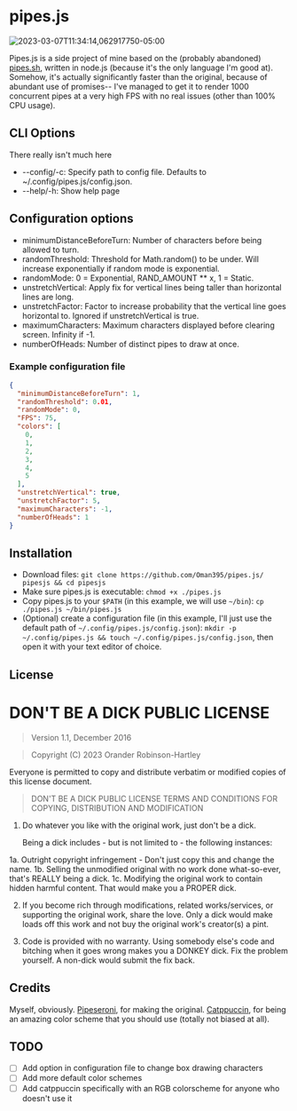 # pipes.js
![2023-03-07T11:34:14,062917750-05:00](https://user-images.githubusercontent.com/77183348/223487552-9165e4ce-f142-457d-8cde-180e285723e0.png)

Pipes.js is a side project of mine based on the (probably abandoned) [pipes.sh](https://github.com/pipeseroni/pipes.sh), written in node.js (because it's the only language I'm good at). Somehow, it's actually significantly faster than the original, because of abundant use of promises-- I've managed to get it to render 1000 concurrent pipes at a very high FPS with no real issues (other than 100% CPU usage).
## CLI Options
There really isn't much here
- -\-config/-c: Specify path to config file. Defaults to ~/.config/pipes.js/config.json.
- -\-help/-h: Show help page
## Configuration options
- minimumDistanceBeforeTurn: Number of characters before being allowed to turn.
- randomThreshold: Threshold for Math.random() to be under. Will increase exponentially if random mode is exponential.
- randomMode: 0 = Exponential, RAND_AMOUNT ** x, 1 = Static.
- unstretchVertical: Apply fix for vertical lines being taller than horizontal lines are long.
- unstretchFactor: Factor to increase probability that the vertical line goes horizontal to. Ignored if unstretchVertical is true.
- maximumCharacters: Maximum characters displayed before clearing screen. Infinity if -1.
- numberOfHeads: Number of distinct pipes to draw at once.
### Example configuration file
```json
{
  "minimumDistanceBeforeTurn": 1,
  "randomThreshold": 0.01,
  "randomMode": 0,
  "FPS": 75,
  "colors": [
    0,
    1,
    2,
    3,
    4,
    5
  ],
  "unstretchVertical": true,
  "unstretchFactor": 5,
  "maximumCharacters": -1,
  "numberOfHeads": 1
}
```
## Installation
- Download files: `git clone https://github.com/Oman395/pipes.js/ pipesjs && cd pipesjs`
- Make sure pipes.js is executable: `chmod +x ./pipes.js`
- Copy pipes.js to your `$PATH` (in this example, we will use `~/bin`): `cp ./pipes.js ~/bin/pipes.js`
- (Optional) create a configuration file (in this example, I'll just use the default path of `~/.config/pipes.js/config.json`): `mkdir -p ~/.config/pipes.js && touch ~/.config/pipes.js/config.json`, then open it with your text editor of choice.
## License
# DON'T BE A DICK PUBLIC LICENSE

> Version 1.1, December 2016

> Copyright (C) 2023 Orander Robinson-Hartley

Everyone is permitted to copy and distribute verbatim or modified
copies of this license document.

> DON'T BE A DICK PUBLIC LICENSE
> TERMS AND CONDITIONS FOR COPYING, DISTRIBUTION AND MODIFICATION

1. Do whatever you like with the original work, just don't be a dick.

   Being a dick includes - but is not limited to - the following instances:

 1a. Outright copyright infringement - Don't just copy this and change the name.
 1b. Selling the unmodified original with no work done what-so-ever, that's REALLY being a dick.
 1c. Modifying the original work to contain hidden harmful content. That would make you a PROPER dick.

2. If you become rich through modifications, related works/services, or supporting the original work,
share the love. Only a dick would make loads off this work and not buy the original work's
creator(s) a pint.

3. Code is provided with no warranty. Using somebody else's code and bitching when it goes wrong makes you a DONKEY dick. Fix the problem yourself. A non-dick would submit the fix back.
## Credits
Myself, obviously.
[Pipeseroni](https://github.com/pipeseroni), for making the original.
[Catppuccin](https://github.com/catppuccin), for being an amazing color scheme that you should use (totally not biased at all).
## TODO
- [ ] Add option in configuration file to change box drawing characters
- [ ] Add more default color schemes
- [ ] Add catppuccin specifically with an RGB colorscheme for anyone who doesn't use it
